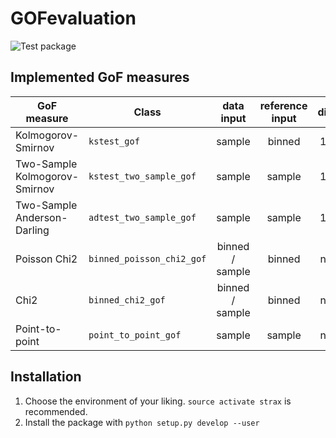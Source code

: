 # GOFevaluation
![Test package](https://github.com/XENONnT/GOFevaluation/actions/workflows/python-package.yml/badge.svg)

## Implemented GoF measures
| GoF measure                   | Class                     |    data input   | reference input | dim |
|-------------------------------|---------------------------|:---------------:|:---------------:|:---:|
| Kolmogorov-Smirnov            | `kstest_gof`              |      sample     |      binned     |  1D |
| Two-Sample Kolmogorov-Smirnov | `kstest_two_sample_gof`   |      sample     |      sample     |  1D |
| Two-Sample Anderson-Darling   | `adtest_two_sample_gof`   |      sample     |      sample     |  1D |
| Poisson Chi2                  | `binned_poisson_chi2_gof` | binned / sample |      binned     |  nD |
| Chi2                          | `binned_chi2_gof`         | binned / sample |      binned     |  nD |
| Point-to-point                | `point_to_point_gof`      |      sample     |      sample     |  nD |
## Installation

1. Choose the environment of your liking. ```source activate strax``` is recommended.
2. Install the package with ```python setup.py develop --user```
